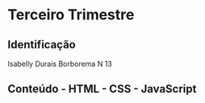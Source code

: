 # Terceiro Trimestre
## Identificação
Isabelly Durais Borborema N 13

## Conteúdo - HTML - CSS - JavaScript
